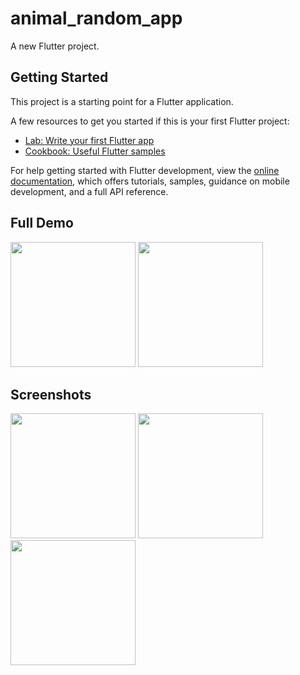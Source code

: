 # animal_random_app

A new Flutter project.

## Getting Started

This project is a starting point for a Flutter application.

A few resources to get you started if this is your first Flutter project:

- [Lab: Write your first Flutter app](https://docs.flutter.dev/get-started/codelab)
- [Cookbook: Useful Flutter samples](https://docs.flutter.dev/cookbook)

For help getting started with Flutter development, view the
[online documentation](https://docs.flutter.dev/), which offers tutorials,
samples, guidance on mobile development, and a full API reference.

## Full Demo
 
<img src = "https://user-images.githubusercontent.com/123535768/230602209-1f4fd6d7-e8c9-4546-b1a0-7a88d453d90d.gif" width = "200px">    <img src = "https://user-images.githubusercontent.com/123535768/230602253-bafdd0e3-e24b-4292-ad83-05f173f227ba.gif" width = "200px">


## Screenshots

<img src = "https://user-images.githubusercontent.com/123535768/230602608-fb09450d-3a18-4fd9-85ba-487dadb59c31.png" width = "200px">  <img src = "https://user-images.githubusercontent.com/123535768/230602733-e7e1249f-2345-4ff8-8086-3e570b654662.png" width = "200px">   <img src = "https://user-images.githubusercontent.com/123535768/230602844-005bb850-3e08-437b-827b-18b9bb8313c0.png" width = "200px">
